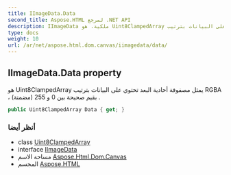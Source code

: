 ```yaml
---
title: IImageData.Data
second_title: Aspose.HTML لمرجع .NET API
description: IImageData ملكية. هو Uint8ClampedArray يمثل مصفوفة أحادية البعد تحتوي على البيانات بترتيب RGBA  بقيم صحيحة بين 0 و 255 مضمنة .
type: docs
weight: 10
url: /ar/net/aspose.html.dom.canvas/iimagedata/data/
---
```

## IImageData.Data property

هو Uint8ClampedArray يمثل مصفوفة أحادية البعد تحتوي على البيانات بترتيب RGBA ، بقيم صحيحة بين 0 و 255 (مضمنة) .

```csharp
public Uint8ClampedArray Data { get; }
```

### أنظر أيضا

* class [Uint8ClampedArray](../../../aspose.html/uint8clampedarray/)
* interface [IImageData](../)
* مساحة الاسم [Aspose.Html.Dom.Canvas](../../iimagedata/)
* المجسم [Aspose.HTML](../../../)


